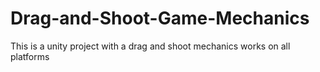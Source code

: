 # Drag-and-Shoot-Game-Mechanics
This is a unity project with a drag and shoot mechanics works on all platforms
